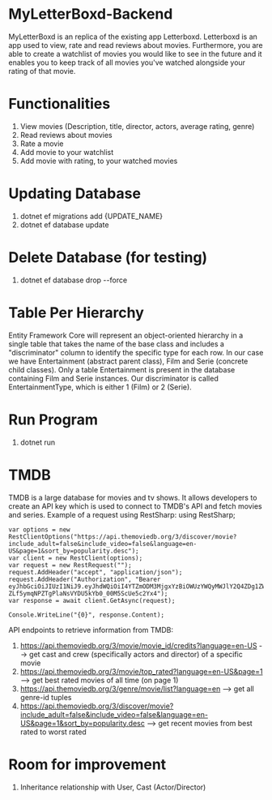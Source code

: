 # MyLetterBoxd-Backend
MyLetterBoxd is an replica of the existing app Letterboxd.
Letterboxd is an app used to view, rate and read reviews about movies.
Furthermore, you are able to create a watchlist of movies you would like to see in the future and it enables you to keep track of all movies you've watched alongside your rating of that movie.

# Functionalities
1. View movies (Description, title, director, actors, average rating, genre)
2. Read reviews about movies
4. Rate a movie
5. Add movie to your watchlist
6. Add movie with rating, to your watched movies
 
# Updating Database
1. dotnet ef migrations add {UPDATE_NAME}
2. dotnet ef database update

# Delete Database (for testing)
1. dotnet ef database drop --force

# Table Per Hierarchy
Entity Framework Core will represent an object-oriented hierarchy in a single table that takes the name of the base class and includes a "discriminator" column to identify the specific type for each row. 
In our case we have Entertainment (abstract parent class), Film and Serie (concrete child classes). Only a table Entertainment is present in the database containing Film and Serie instances.
Our discriminator is called EntertainmentType, which is either 1 (Film) or 2 (Serie).

# Run Program
1. dotnet run


# TMDB
TMDB is a large database for movies and tv shows. It allows developers to create an API key which is used
to connect to TMDB's API and fetch movies and series. Example of a request using RestSharp:
using RestSharp;

```
var options = new RestClientOptions("https://api.themoviedb.org/3/discover/movie?include_adult=false&include_video=false&language=en-US&page=1&sort_by=popularity.desc");
var client = new RestClient(options);
var request = new RestRequest("");
request.AddHeader("accept", "application/json");
request.AddHeader("Authorization", "Bearer eyJhbGciOiJIUzI1NiJ9.eyJhdWQiOiI4YTZmODM3MjgxYzBiOWUzYWQyMWJlY2Q4ZDg1ZWY5MyIsIm5iZiI6MTcyMjMzMTYxMy4zMjEyODQsInN1YiI6IjY2YTc5YjQxNDU5NjEwODkzNmM2ODhhZiIsInNjb3BlcyI6WyJhcGlfcmVhZCJdLCJ2ZXJzaW9uIjoxfQ.I-ZLf5ymqNPZTgPlaNsVYDU5kYb0_00M5ScUe5c2Yx4");
var response = await client.GetAsync(request);

Console.WriteLine("{0}", response.Content);
```

API endpoints to retrieve information from TMDB:
1. https://api.themoviedb.org/3/movie/movie_id/credits?language=en-US --> get cast and crew (specifically actors and director) of a specific movie
2. https://api.themoviedb.org/3/movie/top_rated?language=en-US&page=1 --> get best rated movies of all time (on page 1)
3. https://api.themoviedb.org/3/genre/movie/list?language=en --> get all genre-id tuples  
4. https://api.themoviedb.org/3/discover/movie?include_adult=false&include_video=false&language=en-US&page=1&sort_by=popularity.desc --> get recent movies from best rated to worst rated


# Room for improvement
1. Inheritance relationship with User, Cast (Actor/Director)